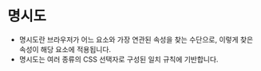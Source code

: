 # 명시도

- 명시도란 브라우저가 어느 요소와 가장 연관된 속성을 찾는 수단으로, 이렇게 찾은 속성이 해당 요소에 적용됩니다.
- 명시도는 여러 종류의 CSS 선택자로 구성된 일치 규칙에 기반합니다.
